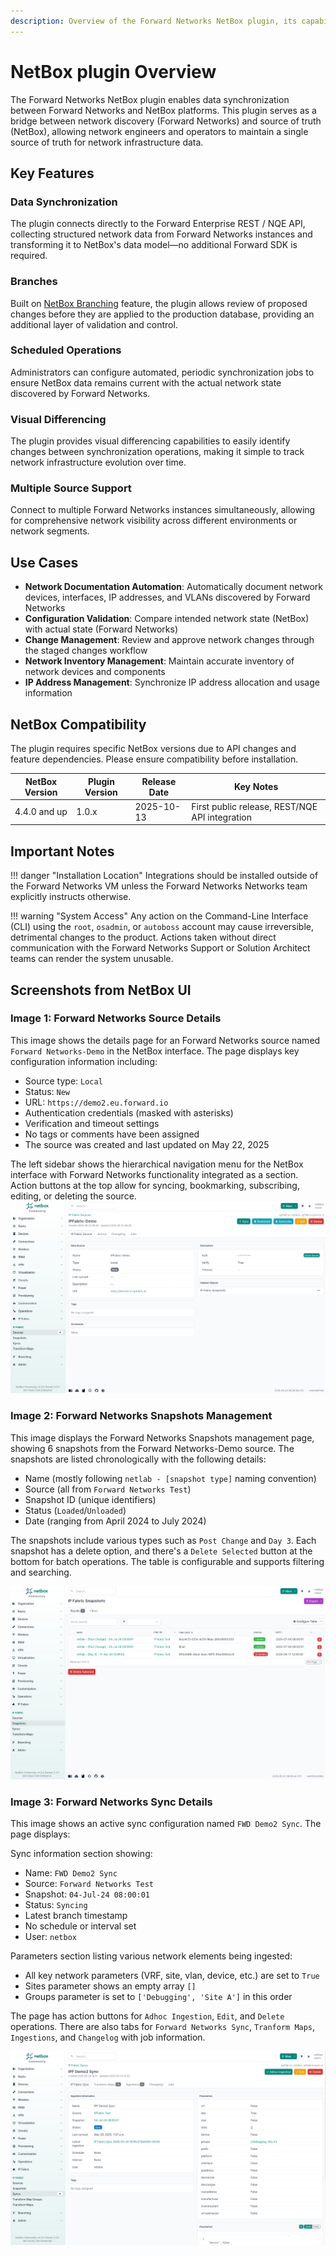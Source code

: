 ```yaml
---
description: Overview of the Forward Networks NetBox plugin, its capabilities, compatibility, and use cases.
---
```


# NetBox plugin Overview

The Forward Networks NetBox plugin enables data synchronization between Forward Networks and NetBox platforms. This plugin serves as a bridge between network discovery (Forward Networks) and source of truth (NetBox), allowing network engineers and operators to maintain a single source of truth for network infrastructure data.

## Key Features

### Data Synchronization
The plugin connects directly to the Forward Enterprise REST / NQE API, collecting structured network data from Forward Networks instances and transforming it to NetBox's data model—no additional Forward SDK is required.

### Branches
Built on [NetBox Branching](https://docs.netboxlabs.com/netbox-extensions/branching/) feature, the plugin allows review of proposed changes before they are applied to the production database, providing an additional layer of validation and control.

### Scheduled Operations
Administrators can configure automated, periodic synchronization jobs to ensure NetBox data remains current with the actual network state discovered by Forward Networks.

### Visual Differencing
The plugin provides visual differencing capabilities to easily identify changes between synchronization operations, making it simple to track network infrastructure evolution over time.

### Multiple Source Support
Connect to multiple Forward Networks instances simultaneously, allowing for comprehensive network visibility across different environments or network segments.

## Use Cases

- **Network Documentation Automation**: Automatically document network devices, interfaces, IP addresses, and VLANs discovered by Forward Networks
- **Configuration Validation**: Compare intended network state (NetBox) with actual state (Forward Networks)
- **Change Management**: Review and approve network changes through the staged changes workflow
- **Network Inventory Management**: Maintain accurate inventory of network devices and components
- **IP Address Management**: Synchronize IP address allocation and usage information

## NetBox Compatibility

The plugin requires specific NetBox versions due to API changes and feature dependencies. Please ensure compatibility before installation.

| NetBox Version | Plugin Version | Release Date | Key Notes                                      |
|----------------|----------------|--------------|------------------------------------------------|
| 4.4.0 and up   | 1.0.x          | 2025-10-13   | First public release, REST/NQE API integration |

## Important Notes

!!! danger "Installation Location"
    Integrations should be installed outside of the Forward Networks VM unless the Forward Networks
    Networks team explicitly instructs otherwise.

!!! warning "System Access"
    Any action on the Command-Line Interface (CLI) using the `root`, `osadmin`,
    or `autoboss` account may cause irreversible, detrimental changes to the
    product. Actions taken without direct communication with the Forward Networks
    Support or Solution Architect teams can render the system unusable.

## Screenshots from NetBox UI

### Image 1: Forward Networks Source Details
This image shows the details page for an Forward Networks source named `Forward Networks-Demo` in the NetBox interface. The page displays key configuration information including:

- Source type: `Local`
- Status: `New`
- URL: `https://demo2.eu.forward.io`
- Authentication credentials (masked with asterisks)
- Verification and timeout settings
- No tags or comments have been assigned
- The source was created and last updated on May 22, 2025

The left sidebar shows the hierarchical navigation menu for the NetBox interface with Forward Networks functionality integrated as a section. Action buttons at the top allow for syncing, bookmarking, subscribing, editing, or deleting the source.
![Forward Networks source configuration page showing connection details and status](images/user_guide/source_synced.png)

### Image 2: Forward Networks Snapshots Management
This image displays the Forward Networks Snapshots management page, showing 6 snapshots from the Forward Networks-Demo source. The snapshots are listed chronologically with the following details:

- Name (mostly following `netlab - [snapshot type]` naming convention)
- Source (all from `Forward Networks Test`)
- Snapshot ID (unique identifiers)
- Status (`Loaded`/`Unloaded`)
- Date (ranging from April 2024 to July 2024)

The snapshots include various types such as `Post Change` and `Day 3`. Each snapshot has a delete option, and there's a `Delete Selected` button at the bottom for batch operations. The table is configurable and supports filtering and searching.

![Forward Networks snapshots list showing multiple snapshot entries with their details](images/user_guide/source_snapshots.png)

### Image 3: Forward Networks Sync Details
This image shows an active sync configuration named `FWD Demo2 Sync`. The page displays:

Sync information section showing:

- Name: `FWD Demo2 Sync`
- Source: `Forward Networks Test`
- Snapshot: `04-Jul-24 08:00:01`
- Status: `Syncing`
- Latest branch timestamp
- No schedule or interval set
- User: `netbox`

Parameters section listing various network elements being ingested:

- All key network parameters (VRF, site, vlan, device, etc.) are set to `True`
- Sites parameter shows an empty array `[]`
- Groups parameter is set to `['Debugging', 'Site A']` in this order

The page has action buttons for `Adhoc Ingestion`, `Edit`, and `Delete` operations. There are also tabs for `Forward Networks Sync`, `Tranform Maps`, `Ingestions`, and `Changelog` with job information.

![Forward Networks sync configuration page showing sync status and parameters](images/user_guide/sync_detail.png)

